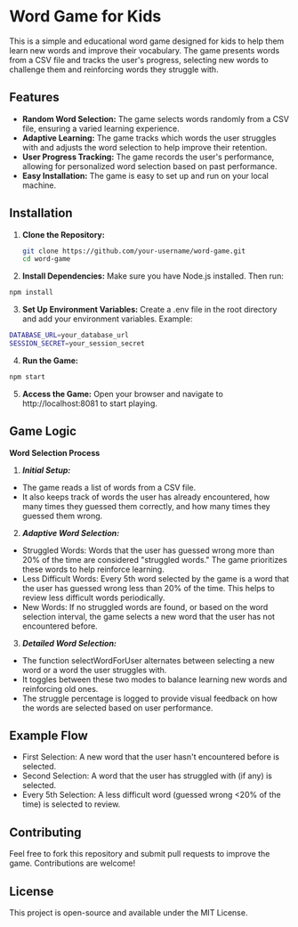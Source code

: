 # Word Game for Kids

This is a simple and educational word game designed for kids to help them learn new words and improve their vocabulary. The game presents words from a CSV file and tracks the user's progress, selecting new words to challenge them and reinforcing words they struggle with.

## Features

- **Random Word Selection:** The game selects words randomly from a CSV file, ensuring a varied learning experience.
- **Adaptive Learning:** The game tracks which words the user struggles with and adjusts the word selection to help improve their retention.
- **User Progress Tracking:** The game records the user's performance, allowing for personalized word selection based on past performance.
- **Easy Installation:** The game is easy to set up and run on your local machine.

## Installation

1. **Clone the Repository:**
   ```bash
   git clone https://github.com/your-username/word-game.git
   cd word-game
   ```
2. **Install Dependencies:** Make sure you have Node.js installed. Then run:
```bash
npm install
```
3. **Set Up Environment Variables:** Create a .env file in the root directory and add your environment variables. Example:
```bash
DATABASE_URL=your_database_url
SESSION_SECRET=your_session_secret
```
4. **Run the Game:**
```bash
npm start
```
5. **Access the Game:** Open your browser and navigate to http://localhost:8081 to start playing.

## Game Logic
**Word Selection Process**
1. ***Initial Setup:***
* The game reads a list of words from a CSV file.
* It also keeps track of words the user has already encountered, how many times they guessed them correctly, and how many times they guessed them wrong.

2. ***Adaptive Word Selection:***
* Struggled Words: Words that the user has guessed wrong more than 20% of the time are considered "struggled words." The game prioritizes these words to help reinforce learning.
* Less Difficult Words: Every 5th word selected by the game is a word that the user has guessed wrong less than 20% of the time. This helps to review less difficult words periodically.
* New Words: If no struggled words are found, or based on the word selection interval, the game selects a new word that the user has not encountered before.

3. ***Detailed Word Selection:***
* The function selectWordForUser alternates between selecting a new word or a word the user struggles with.
* It toggles between these two modes to balance learning new words and reinforcing old ones.
* The struggle percentage is logged to provide visual feedback on how the words are selected based on user performance.

## Example Flow
* First Selection: A new word that the user hasn't encountered before is selected.
* Second Selection: A word that the user has struggled with (if any) is selected.
* Every 5th Selection: A less difficult word (guessed wrong <20% of the time) is selected to review.

## Contributing
Feel free to fork this repository and submit pull requests to improve the game. Contributions are welcome!

## License
This project is open-source and available under the MIT License.